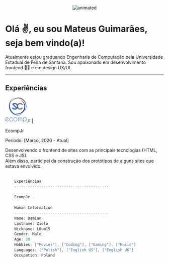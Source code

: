<p align="center"> <img src="https://github.com/teeuguima/teeuguima/blob/master/public/giphy.gif" alt="animated"/></p>

<h1>Olá ✌, eu sou Mateus Guimarães, seja bem vindo(a)!</h1>

<p>Atualmente estou graduando Engenharia de Computação pela Universidade Estadual de Feira de Santana. Sou apaixonado
    em desenvolvimento frontend 👨‍💻 e em design UX/UI.
</p>
<hr>

Experiências
------------------------------------------
<img src="https://github.com/teeuguima/teeuguima/blob/master/public/logo.png" width="80px" height="80px" alt=""> | 
<p>EcompJr</p>  
<p>Período: [Março, 2020 - Atual]</p> 
<p>Desenvolvendo o frontend de sites com as principais tecnologias (HTML, CSS e JS). <br> 
Além disso, participei da construção dos protótipos de alguns sites que estava envolvido.</p>

```csharp
    
    Experiências
    ------------------------------------------
   
    EcompJr - 

    Human Information
    ------------------------------------------
    Name: Damian
    Lastname: Ziolo
    Nickname: L0um15
    Gender: Male
    Age: 20
    Hobbies: ["Movies"], ["Coding"], ["Gaming"], ["Music"]
    Languages: ["Polish"], ["English US"], ["English UK"]
    Occupation: Poland
```
